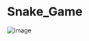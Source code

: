 # Snake_Game
![image](https://github.com/user-attachments/assets/987ef678-03b7-4341-af4d-aa11bf03d560)

